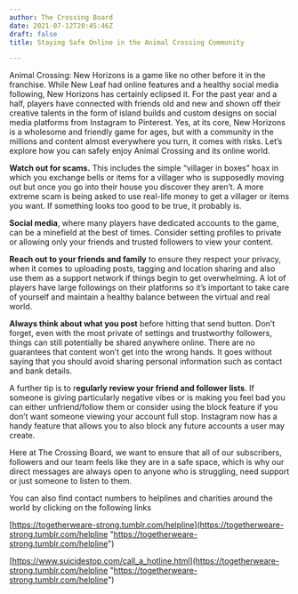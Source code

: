 ```yaml
---
author: The Crossing Board
date: 2021-07-12T20:45:46Z
draft: false
title: Staying Safe Online in the Animal Crossing Community

---
```

Animal Crossing: New Horizons is a game like no other before it in the franchise. While New Leaf had online features and a healthy social media following, New Horizons has certainly eclipsed it. For the past year and a half, players have connected with friends old and new and shown off their creative talents in the form of island builds and custom designs on social media platforms from Instagram to Pinterest. Yes, at its core, New Horizons is a wholesome and friendly game for ages, but with a community in the millions and content almost everywhere you turn, it comes with risks. Let’s explore how you can safely enjoy Animal Crossing and its online world.

**Watch out for scams.** This includes the simple “villager in boxes” hoax in which you exchange bells or items for a villager who is supposedly moving out but once you go into their house you discover they aren’t. A more extreme scam is being asked to use real-life money to get a villager or items you want. If something looks too good to be true, it probably is.

**Social media**, where many players have dedicated accounts to the game, can be a minefield at the best of times. Consider setting profiles to private or allowing only your friends and trusted followers to view your content.

**Reach out to your friends and family** to ensure they respect your privacy, when it comes to uploading posts, tagging and location sharing and also use them as a support network if things begin to get overwhelming. A lot of players have large followings on their platforms so it’s important to take care of yourself and maintain a healthy balance between the virtual and real world.

**Always think about what you post** before hitting that send button. Don’t forget, even with the most private of settings and trustworthy followers, things can still potentially be shared anywhere online. There are no guarantees that content won’t get into the wrong hands. It goes without saying that you should avoid sharing personal information such as contact and bank details.

A further tip is to r**egularly review your friend and follower lists**. If someone is giving particularly negative vibes or is making you feel bad you can either unfriend/follow them or consider using the block feature if you don’t want someone viewing your account full stop. Instagram now has a handy feature that allows you to also block any future accounts a user may create.

Here at The Crossing Board, we want to ensure that all of our subscribers, followers and our team feels like they are in a safe space, which is why our direct messages are always open to anyone who is struggling, need support or just someone to listen to them.

You can also find contact numbers to helplines and charities around the world by clicking on the following links

[https://togetherweare-strong.tumblr.com/helpline](https://togetherweare-strong.tumblr.com/helpline "https://togetherweare-strong.tumblr.com/helpline")

[https://www.suicidestop.com/call_a_hotline.html](https://togetherweare-strong.tumblr.com/helpline "https://togetherweare-strong.tumblr.com/helpline")